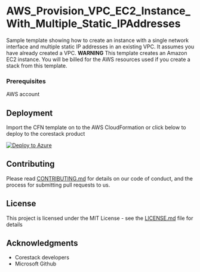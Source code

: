 
# AWS_Provision_VPC_EC2_Instance_With_Multiple_Static_IPAddresses

Sample template showing how to create an instance with a single network interface and multiple static IP addresses in an existing VPC. It assumes you have already created a VPC. **WARNING** This template creates an Amazon EC2 instance. You will be billed for the AWS resources used if you create a stack from this template.

### Prerequisites

AWS account

## Deployment

Import the CFN template on to the AWS CloudFormation or click below to deploy to the corestack product 

[![Deploy to Azure](https://docs.corestack.io/wp-content/uploads/2019/09/deploy-to-corestack.svg)](http://sandbox.corestack.io/heatstack/templates?repositories=github&external_redirect=true&name=AWS_Provision_VPC_EC2_Instance_With_Multiple_Static_IPAddresses&url=https://raw.githubusercontent.com/corestacklabs/Templates/master/cfn/AWS_Provision_VPC_EC2_Instance_With_Multiple_Static_IPAddresses/AWS_Provision_VPC_EC2_Instance_With_Multiple_Static_IPAddresses_content.json&engine=cfn&type[0]=Cloud&classification[0]=Provisioning&services[0]=AWS&scope=tenant#/mytemplates)

## Contributing

Please read [CONTRIBUTING.md](https://gist.github.com/karthick-kk/30e4fd3f279492b4f040d5cd569d21d0) for details on our code of conduct, and the process for submitting pull requests to us.

## License

This project is licensed under the MIT License - see the [LICENSE.md](LICENSE.md) file for details

## Acknowledgments

* Corestack developers
* Microsoft Github

